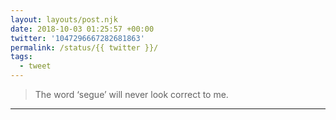 ```yaml
---
layout: layouts/post.njk
date: 2018-10-03 01:25:57 +00:00
twitter: '1047296667282681863'
permalink: /status/{{ twitter }}/
tags: 
  - tweet
---
```


> The word ‘segue’ will never look correct to me.

---
